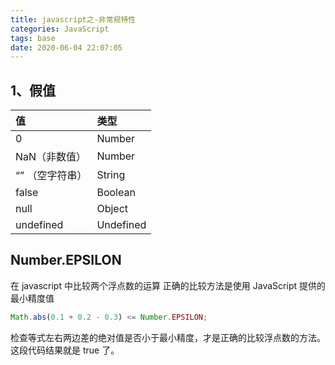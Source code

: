 ```yaml
---
title: javascript之-非常规特性
categories: JavaScript
tags: base
date: 2020-06-04 22:07:05
---
```


## 1、假值

| 值              | 类型      |
| :-------------- | :-------- |
| 0               | Number    |
| NaN（非数值）   | Number    |
| “” （空字符串） | String    |
| false           | Boolean   |
| null            | Object    |
| undefined       | Undefined |

## Number.EPSILON

在 javascript 中比较两个浮点数的运算
正确的比较方法是使用 JavaScript 提供的最小精度值

```javascript
Math.abs(0.1 + 0.2 - 0.3) <= Number.EPSILON;
```

检查等式左右两边差的绝对值是否小于最小精度，才是正确的比较浮点数的方法。这段代码结果就是 true 了。

